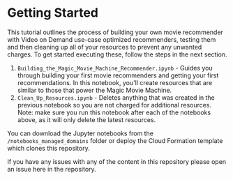 # Getting Started

This tutorial outlines the process of building your own movie recommender with Video on Demand use-case optimized recommenders, testing them  and then cleaning up all of your resources to prevent any unwanted charges. To get started executing these, follow the steps in the next section.

1. `Building_the_Magic_Movie_Machine_Recommender.ipynb`  - Guides you through building your first movie recommenders and getting your first recommendations. In this notebook, you'll create resources that are similar to those that power the Magic Movie Machine.
2. `Clean_Up_Resources.ipynb` - Deletes anything that was created in the previous notebook so you are not charged for additional resources. Note: make sure you run this notebook after each of the notebooks above, as it will only delete the latest resources.

You can download the Jupyter notebooks from the `/notebooks_managed_domains` folder or deploy the Cloud Formation template which clones this repository.

If you have any issues with any of the content in this repository please open an issue here in the repository.
